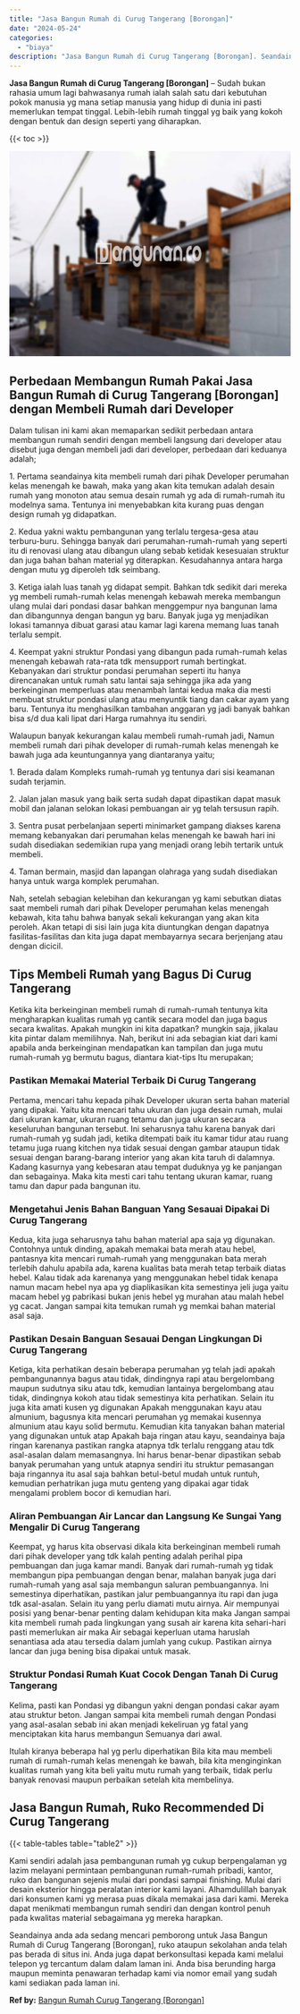```yaml
---
title: "Jasa Bangun Rumah di Curug Tangerang [Borongan]"
date: "2024-05-24"
categories: 
  - "biaya"
description: "Jasa Bangun Rumah di Curug Tangerang [Borongan]. Seandainya anda ada sedang mencari pemborong untuk Jasa Bangun Rumah di Curug Tangerang [Borongan], ruko a..."
---
```


**Jasa Bangun Rumah di Curug Tangerang \[Borongan\]** – Sudah bukan rahasia umum lagi bahwasanya rumah ialah salah satu dari kebutuhan pokok manusia yg mana setiap manusia yang hidup di dunia ini pasti memerlukan tempat tinggal. Lebih-lebih rumah tinggal yg baik yang kokoh dengan bentuk dan design seperti yang diharapkan.

{{< toc >}}

![Jasa Bangun Rumah di Curug Tangerang [Borongan]](/images/borong-bangunan-13.png)

## Perbedaan Membangun Rumah Pakai Jasa Bangun Rumah di Curug Tangerang \[Borongan\] dengan Membeli Rumah dari Developer

Dalam tulisan ini kami akan memaparkan sedikit perbedaan antara membangun rumah sendiri dengan membeli langsung dari developer atau disebut juga dengan membeli jadi dari developer, perbedaan dari keduanya adalah;

1\. Pertama seandainya kita membeli rumah dari pihak Developer perumahan kelas menengah ke bawah, maka yang akan kita temukan adalah desain rumah yang monoton atau semua desain rumah yg ada di rumah-rumah itu modelnya sama. Tentunya ini menyebabkan kita kurang puas dengan design rumah yg didapatkan.

2\. Kedua yakni waktu pembangunan yang terlalu tergesa-gesa atau terburu-buru. Sehingga banyak dari perumahan-rumah-rumah yang seperti itu di renovasi ulang atau dibangun ulang sebab ketidak kesesuaian struktur dan juga bahan bahan material yg diterapkan. Kesudahannya antara harga dengan mutu yg diperoleh tdk seimbang.

3\. Ketiga ialah luas tanah yg didapat sempit. Bahkan tdk sedikit dari mereka yg membeli rumah-rumah kelas menengah kebawah mereka membangun ulang mulai dari pondasi dasar bahkan menggempur nya bangunan lama dan dibangunnya dengan bangun yg baru. Banyak juga yg menjadikan lokasi tamannya dibuat garasi atau kamar lagi karena memang luas tanah terlalu sempit.

4\. Keempat yakni struktur Pondasi yang dibangun pada rumah-rumah kelas menengah kebawah rata-rata tdk mensupport rumah bertingkat. Kebanyakan dari struktur pondasi perumahan seperti itu hanya direncanakan untuk rumah satu lantai saja sehingga jika ada yang berkeinginan memperluas atau menambah lantai kedua maka dia mesti membuat struktur pondasi ulang atau menyuntik tiang dan cakar ayam yang baru. Tentunya itu menghasilkan tambahan anggaran yg jadi banyak bahkan bisa s/d dua kali lipat dari Harga rumahnya itu sendiri.

Walaupun banyak kekurangan kalau membeli rumah-rumah jadi, Namun membeli rumah dari pihak developer di rumah-rumah kelas menengah ke bawah juga ada keuntungannya yang diantaranya yaitu;

1\. Berada dalam Kompleks rumah-rumah yg tentunya dari sisi keamanan sudah terjamin.

2\. Jalan jalan masuk yang baik serta sudah dapat dipastikan dapat masuk mobil dan jalanan selokan lokasi pembuangan air yg telah tersusun rapih.

3\. Sentra pusat perbelanjaan seperti minimarket gampang diakses karena memang kebanyakan dari perumahan kelas menengah ke bawah hari ini sudah disediakan sedemikian rupa yang menjadi orang lebih tertarik untuk membeli.

4\. Taman bermain, masjid dan lapangan olahraga yang sudah disediakan hanya untuk warga komplek perumahan.

Nah, setelah sebagian kelebihan dan kekurangan yg kami sebutkan diatas saat membeli rumah dari pihak Developer perumahan kelas menengah kebawah, kita tahu bahwa banyak sekali kekurangan yang akan kita peroleh. Akan tetapi di sisi lain juga kita diuntungkan dengan dapatnya fasilitas-fasilitas dan kita juga dapat membayarnya secara berjenjang atau dengan dicicil.

## Tips Membeli Rumah yang Bagus Di Curug Tangerang

Ketika kita berkeinginan membeli rumah di rumah-rumah tentunya kita mengharapkan kualitas rumah yg cantik secara model dan juga bagus secara kwalitas. Apakah mungkin ini kita dapatkan? mungkin saja, jikalau kita pintar dalam memilihnya. Nah, berikut ini ada sebagian kiat dari kami apabila anda berkeinginan mendapatkan kan tampilan dan juga mutu rumah-rumah yg bermutu bagus, diantara kiat-tips Itu merupakan;

### Pastikan Memakai Material Terbaik Di Curug Tangerang

Pertama, mencari tahu kepada pihak Developer ukuran serta bahan material yang dipakai. Yaitu kita mencari tahu ukuran dan juga desain rumah, mulai dari ukuran kamar, ukuran ruang tetamu dan juga ukuran secara keseluruhan bangunan tersebut. Ini seharusnya tahu karena banyak dari rumah-rumah yg sudah jadi, ketika ditempati baik itu kamar tidur atau ruang tetamu juga ruang kitchen nya tidak sesuai dengan gambar ataupun tidak sesuai dengan barang-barang interior yang akan kita taruh di dalamnya. Kadang kasurnya yang kebesaran atau tempat duduknya yg ke panjangan dan sebagainya. Maka kita mesti cari tahu tentang ukuran kamar, ruang tamu dan dapur pada bangunan itu.

### Mengetahui Jenis Bahan Banguan Yang Sesauai Dipakai Di Curug Tangerang

Kedua, kita juga seharusnya tahu bahan material apa saja yg digunakan. Contohnya untuk dinding, apakah memakai bata merah atau hebel, pantasnya kita mencari rumah-rumah yang menggunakan bata merah terlebih dahulu apabila ada, karena kualitas bata merah tetap terbaik diatas hebel. Kalau tidak ada karenanya yang menggunakan hebel tidak kenapa namun macam hebel nya apa yg diaplikasikan kita semestinya jeli juga yaitu macam hebel yg pabrikasi bukan jenis hebel yg murahan atau malah hebel yg cacat. Jangan sampai kita temukan rumah yg memkai bahan material asal saja.

### Pastikan Desain Banguan Sesauai Dengan Lingkungan Di Curug Tangerang

Ketiga, kita perhatikan desain beberapa perumahan yg telah jadi apakah pembangunannya bagus atau tidak, dindingnya rapi atau bergelombang maupun sudutnya siku atau tdk, kemudian lantainya bergelombang atau tidak, dindingnya kokoh atau tidak semestinya kita perhatikan. Selain itu juga kita amati kusen yg digunakan Apakah menggunakan kayu atau almunium, bagusnya kita mencari perumahan yg memakai kusennya almunium atau kayu solid bermutu. Kemudian kita tanyakan bahan material yang digunakan untuk atap Apakah baja ringan atau kayu, seandainya baja ringan karenanya pastikan rangka atapnya tdk terlalu renggang atau tdk asal-asalan dalam memasangnya. Ini harus benar-benar dipastikan sebab banyak perumahan yang untuk atapnya sendiri itu struktur pemasangan baja ringannya itu asal saja bahkan betul-betul mudah untuk runtuh, kemudian perhatrikan juga mutu genteng yang dipakai agar tidak mengalami problem bocor di kemudian hari.

### Aliran Pembuangan Air Lancar dan Langsung Ke Sungai Yang Mengalir Di Curug Tangerang

Keempat, yg harus kita observasi dikala kita berkeinginan membeli rumah dari pihak developer yang tdk kalah penting adalah perihal pipa pembuangan dan juga kamar mandi. Banyak dari rumah-rumah yg tidak membangun pipa pembuangan dengan benar, malahan banyak juga dari rumah-rumah yang asal saja membangun saluran pembuangannya. Ini semestinya diperhatikan, pastikan jalur pembuangannya itu rapi dan juga tdk asal-asalan. Selain itu yang perlu diamati mutu airnya. Air mempunyai posisi yang benar-benar penting dalam kehidupan kita maka Jangan sampai kita membeli rumah pada lingkungan yang susah air karena kita sehari-hari pasti memerlukan air maka Air sebagai keperluan utama haruslah senantiasa ada atau tersedia dalam jumlah yang cukup. Pastikan airnya lancar dan juga bening bisa dipakai untuk masak.

### Struktur Pondasi Rumah Kuat Cocok Dengan Tanah Di Curug Tangerang

Kelima, pasti kan Pondasi yg dibangun yakni dengan pondasi cakar ayam atau struktur beton. Jangan sampai kita membeli rumah dengan Pondasi yang asal-asalan sebab ini akan menjadi kekeliruan yg fatal yang menciptakan kita harus membangun Semuanya dari awal.

Itulah kiranya beberapa hal yg perlu diperhatikan Bila kita mau membeli rumah di rumah-rumah kelas menengah ke bawah, bila kita menginginkan kualitas rumah yang kita beli yaitu mutu rumah yang terbaik, tidak perlu banyak renovasi maupun perbaikan setelah kita membelinya.

## Jasa Bangun Rumah, Ruko Recommended Di Curug Tangerang

{{< table-tables table="table2" >}}

Kami sendiri adalah jasa pembangunan rumah yg cukup berpengalaman yg lazim melayani permintaan pembangunan rumah-rumah pribadi, kantor, ruko dan bangunan sejenis mulai dari pondasi sampai finishing. Mulai dari desain eksterior hingga peralatan interior kami layani. Alhamdulillah banyak dari konsumen kami yg merasa puas dikala memakai jasa dari kami. Mereka dapat menikmati membangun rumah sendiri dan dengan kontrol penuh pada kwalitas material sebagaimana yg mereka harapkan.

Seandainya anda ada sedang mencari pemborong untuk Jasa Bangun Rumah di Curug Tangerang \[Borongan\], ruko ataupun sekolahan anda telah pas berada di situs ini. Anda juga dapat berkonsultasi kepada kami melalui telepon yg tercantum dalam dalam laman ini. Anda bisa berunding harga maupun meminta penawaran terhadap kami via nomor email yang sudah kami sediakan pada laman ini.

**Ref by:** [Bangun Rumah Curug Tangerang [Borongan]](https://id.wikipedia.org/wiki/Bangun)
